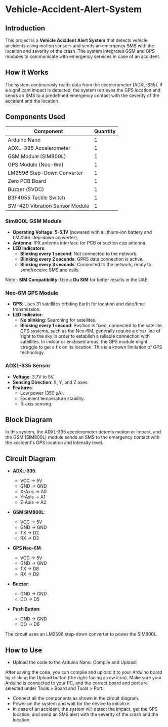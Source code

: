 # Vehicle-Accident-Alert-System

## Introduction
This project is a **Vehicle Accident Alert System** that detects vehicle accidents using motion sensors and sends an emergency SMS with the location and severity of the crash. The system integrates GSM and GPS modules to communicate with emergency services in case of an accident.

## How it Works

The system continuously reads data from the accelerometer (ADXL-335). If a significant impact is detected, the system retrieves the GPS location and sends an SMS to a predefined emergency contact with the severity of the accident and the location.

## Components Used

| Component                    | Quantity |
|-------------------------------|----------|
| Arduino Nano                  | 1        |
| ADXL-335 Accelerometer         | 1        |
| GSM Module (SIM800L)           | 1        |
| GPS Module (Neo-6m)            | 1        |
| LM2596 Step-Down Converter     | 1        |
| Zero PCB Board                 | 1        |
| Buzzer (5VDC)                  | 1        |
| B3F4055 Tactile Switch         | 1        |
| SW-420 Vibration Sensor Module | 1        |

### Sim800L GSM Module

- **Operating Voltage**: **5-5.1V** (powered with a lithium-ion battery and LM2596 step-down converter).
- **Antenna**: IPX antenna interface for PCB or suction cup antenna.
- **LED Indicators**:
  - **Blinking every 1 second**: Not connected to the network.
  - **Blinking every 2 seconds**: GPRS data connection is active.
  - **Blinking every 3 seconds**: Connected to the network, ready to send/receive SMS and calls.

Note :  **SIM Compatibility**: Use a **Du SIM** for better results in the UAE.

### Neo-6M GPS Module

- **GPS**: Uses 31 satellites orbiting Earth for location and date/time transmission.
- **LED Indicator**:
  - **No blinking**: Searching for satellites.
  - **Blinking every 1 second**: Position is fixed, connected to the satellite.
GPS systems, such as the Neo-6M, generally require a clear line of sight to the sky in order to establish a reliable connection with satellites. In indoor or enclosed areas, the GPS module might struggle to get a fix on its location. This is a known limitation of GPS technology. 

### ADXL-335 Sensor

- **Voltage**: 3.7V to 5V.
- **Sensing Direction**: X, Y, and Z axes.
- **Features**:
  - Low power (350 µA).
  - Excellent temperature stability.
  - 3-axis sensing.

## Block Diagram

In this system, the ADXL-335 accelerometer detects motion or impact, and the GSM (SIM800L) module sends an SMS to the emergency contact with the accident's GPS location and intensity level.

## Circuit Diagram

- **ADXL-335**:
  - VCC → 5V
  - GND → GND
  - X-Axis → A0
  - Y-Axis → A1
  - Z-Axis → A2

- **GSM SIM800L**:
  - VCC → 5V
  - GND → GND
  - TX → D2
  - RX → D3

- **GPS Neo-6M**:
  - VCC → 5V
  - GND → GND
  - TX → D8
  - RX → D9

- **Buzzer**:
  - GND → GND
  - DO → D5

- **Push Button**:
  - GND → GND
  - DO → D6

The circuit uses an LM2596 step-down converter to power the SIM800L.




## How to Use
- Upload the code to the Arduino Nano.
  Compile and Upload:

After saving the code, you can compile and upload it to your Arduino board by clicking the Upload button (the right-facing arrow icon).
Make sure your Arduino is connected to your PC, and the correct board and port are selected under Tools > Board and Tools > Port.

- Connect all the components as shown in the circuit diagram.
- Power on the system and wait for the device to initialize.
- In case of an accident, the system will detect the impact, get the GPS location, and send an SMS alert with the severity of the crash and the location.

